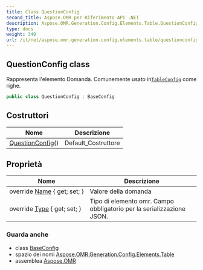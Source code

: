 ```yaml
---
title: Class QuestionConfig
second_title: Aspose.OMR per Riferimento API .NET
description: Aspose.OMR.Generation.Config.Elements.Table.QuestionConfig classe. Rappresenta lelemento Domanda. Comunemente usato inTableConfig come righe.
type: docs
weight: 340
url: /it/net/aspose.omr.generation.config.elements.table/questionconfig/
---
```

## QuestionConfig class

Rappresenta l'elemento Domanda. Comunemente usato in[`TableConfig`](../tableconfig/) come righe.

```csharp
public class QuestionConfig : BaseConfig
```

## Costruttori

| Nome | Descrizione |
| --- | --- |
| [QuestionConfig](questionconfig/)() | Default_Costruttore |

## Proprietà

| Nome | Descrizione |
| --- | --- |
| override [Name](../../aspose.omr.generation.config.elements.table/questionconfig/name/) { get; set; } | Valore della domanda |
| override [Type](../../aspose.omr.generation.config.elements.table/questionconfig/type/) { get; set; } | Tipo di elemento omr. Campo obbligatorio per la serializzazione JSON. |

### Guarda anche

* class [BaseConfig](../../aspose.omr.generation.config/baseconfig/)
* spazio dei nomi [Aspose.OMR.Generation.Config.Elements.Table](../../aspose.omr.generation.config.elements.table/)
* assemblea [Aspose.OMR](../../)


